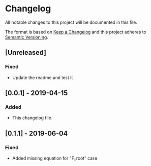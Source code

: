 # Changelog
All notable changes to this project will be documented in this file.

The format is based on [Keep a Changelog](http://keepachangelog.com/en/1.0.0/)
and this project adheres to [Semantic Versioning](http://semver.org/spec/v2.0.0.html).

## [Unreleased]
### Fixed
- Update the readme and test it

## [0.0.1] - 2019-04-15
### Added
- This changelog file.

## [0.1.1] - 2019-06-04
### Fixed
- Added missing equation for "F_root" case
